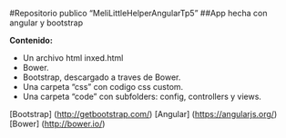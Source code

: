 #Repositorio publico “MeliLittleHelperAngularTp5”
##App hecha con angular y bootstrap

**Contenido:**
- Un archivo html inxed.html
- Bower.
- Bootstrap, descargado a traves de Bower.
- Una carpeta “css” con codigo css custom.
- Una carpeta “code” con subfolders: config, controllers y views.

[Bootstrap] (http://getbootstrap.com/)
[Angular] (https://angularjs.org/)
[Bower] (http://bower.io/)